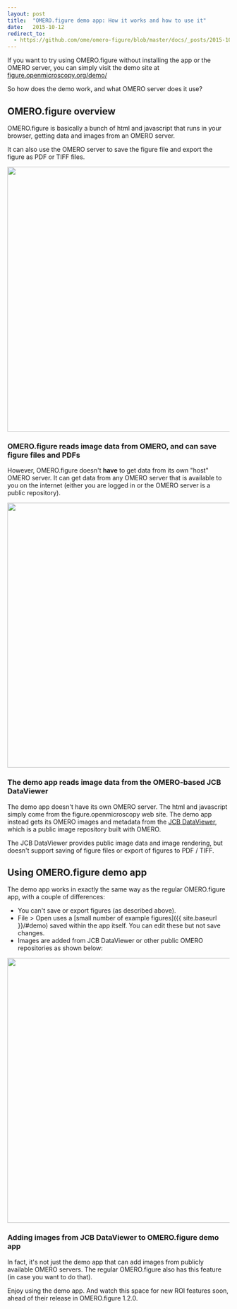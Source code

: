 ```yaml
---
layout: post
title:  "OMERO.figure demo app: How it works and how to use it"
date:   2015-10-12
redirect_to:
  - https://github.com/ome/omero-figure/blob/master/docs/_posts/2015-10-12-omero-figure-demo-app-how-it-works.markdown
---
```


If you want to try using OMERO.figure without installing the app or the OMERO server,
you can simply visit the demo site at [figure.openmicroscopy.org/demo/](http://figure.openmicroscopy.org/demo/)

So how does the demo work, and what OMERO server does it use?

<h2>OMERO.figure overview</h2>

OMERO.figure is basically a bunch of html and javascript that runs in your browser, getting
data and images from an OMERO server.

It can also use the OMERO server to save the figure file and export the figure as PDF or TIFF files.


<div class="panel panel-default">
  <div class="panel-body" style="padding:0; text-align: center">
    <img src="{{ site.baseurl }}/images/blog-omero-figure.png" style="width:600px"/>
  </div>
  <div class="panel-heading">
    <h3 class="panel-title">OMERO.figure reads image data from OMERO, and can save figure files and PDFs</h3>
  </div>
</div>

However, OMERO.figure doesn't **have** to get data from its own "host" OMERO server. It
can get data from any OMERO server that is available to you on the internet (either you are
logged in or the OMERO server is a public repository).

<div class="panel panel-default">
  <div class="panel-body" style="padding:0; text-align: center">
    <img src="{{ site.baseurl }}/images/blog-demo-figure.png" style="width:600px"/>
  </div>
  <div class="panel-heading">
    <h3 class="panel-title">The demo app reads image data from the OMERO-based JCB DataViewer</h3>
  </div>
</div>

The demo app doesn't have its own OMERO server. The html and javascript simply come from the 
figure.openmicroscopy web site. The demo app instead
gets its OMERO images and metadata from the [JCB DataViewer](http://jcb-dataviewer.rupress.org/), which is a public
image repository built with OMERO.

The JCB DataViewer provides public image data and image rendering, but doesn't support saving
of figure files or export of figures to PDF / TIFF.

<h2>Using OMERO.figure demo app</h2>

The demo app works in exactly the same way as the regular OMERO.figure app, with a couple of differences:

 - You can't save or export figures (as described above).
 - File > Open uses a [small number of example figures]({{ site.baseurl }}/#demo) saved within the app itself.
 You can edit these but not save changes.
 - Images are added from JCB DataViewer or other public OMERO repositories as shown below:

<div class="panel panel-default">
  <div class="panel-body" style="padding:0; text-align: center">
  	<a href="{{ site.baseurl }}/images/demo_add_images.png">
        <img src="{{ site.baseurl }}/images/demo_add_images.png" style="width:600px"/>
	</a>
  </div>
  <div class="panel-heading">
    <h3 class="panel-title">Adding images from JCB DataViewer to OMERO.figure demo app</h3>
  </div>
</div>

In fact, it's not just the demo app that can add images from publicly available OMERO servers.
The regular OMERO.figure also has this feature (in case you want to do that).

Enjoy using the demo app. And watch this space for new ROI features soon, ahead of
their release in OMERO.figure 1.2.0.
